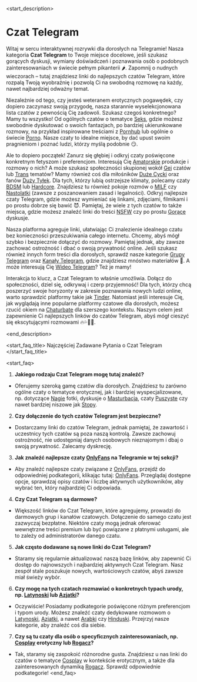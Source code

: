 <start_description>
# Czat Telegram

Witaj w sercu interaktywnej rozrywki dla dorosłych na Telegramie! Nasza kategoria **Czat Telegram** to Twoje miejsce docelowe, jeśli szukasz gorących dyskusji, wymiany doświadczeń i poznawania osób o podobnych zainteresowaniach w świecie pełnym pikanterii 🌶️. Zapomnij o nudnych wieczorach – tutaj znajdziesz linki do najlepszych czatów Telegram, które rozpalą Twoją wyobraźnię i pozwolą Ci na swobodną rozmowę na każdy, nawet najbardziej odważny temat.

Niezależnie od tego, czy jesteś weteranem erotycznych pogawędek, czy dopiero zaczynasz swoją przygodę, nasza starannie wyselekcjonowana lista czatów z pewnością Cię zadowoli. Szukasz czegoś konkretnego? Mamy tu wszystko! Od ogólnych czatów o tematyce [Seks](/czat/seks), gdzie możesz swobodnie dyskutować o swoich fantazjach, po bardziej ukierunkowane rozmowy, na przykład inspirowane treściami z [Pornhub](/czat/pornhub) lub ogólnie o świecie [Porno](/czat/porno). Nasze czaty to idealne miejsce, by dać upust swoim pragnieniom i poznać ludzi, którzy myślą podobnie 😏.

Ale to dopiero początek! Zanurz się głębiej i odkryj czaty poświęcone konkretnym fetyszom i preferencjom. Interesują Cię [Amatorskie](/czat/amatorskie) produkcje i rozmowy o nich? A może szukasz społeczności skupionej wokół [Gej](/czat/gej) czatów lub [Trans](/czat/trans) tematów? Mamy również coś dla miłośników [Duże Cycki](/czat/duze-cycki) oraz fanów [Duży Tyłek](/czat/duzy-tylek). Dla tych, którzy lubią ostrzejsze klimaty, polecamy czaty [BDSM](/czat/bdsm) lub [Hardcore](/czat/hardcore). Znajdziesz tu również pokoje rozmów o [MILF](/czat/milf) czy [Nastolatki](/czat/nastolatki) (zawsze z poszanowaniem zasad i legalności). Odkryj najlepsze czaty Telegram, gdzie możesz wymieniać się linkami, zdjęciami, filmikami i po prostu dobrze się bawić 😈. Pamiętaj, że wiele z tych czatów to także miejsca, gdzie możesz znaleźć linki do treści [NSFW](/czat/nsfw) czy po prostu [Gorące](/czat/gorace) dyskusje.

Nasza platforma agreguje linki, ułatwiając Ci znalezienie idealnego czatu bez konieczności przeszukiwania całego internetu. Chcemy, abyś mógł szybko i bezpiecznie dołączyć do rozmowy. Pamiętaj jednak, aby zawsze zachować ostrożność i dbać o swoją prywatność online. Jeśli szukasz również innych form treści dla dorosłych, sprawdź nasze kategorie [Grupy Telegram](/grupy) oraz [Kanały Telegram](/kanaly), gdzie znajdziesz mnóstwo materiałów 🔞. A może interesują Cię [Wideo Telegram](/wideo)? Też je mamy!

Interakcja to klucz, a Czat Telegram to właśnie umożliwia. Dołącz do społeczności, dziel się, odkrywaj i czerp przyjemność! Dla tych, którzy chcą poszerzyć swoje horyzonty w zakresie poznawania nowych ludzi online, warto sprawdzić platformy takie jak [Tinder](https://tinder.com). Natomiast jeśli interesuje Cię, jak wyglądają inne popularne platformy czatowe dla dorosłych, możesz rzucić okiem na [Chaturbate](https://chaturbate.com) dla szerszego kontekstu. Naszym celem jest zapewnienie Ci najlepszych linków do czatów Telegram, abyś mógł cieszyć się ekscytującymi rozmowami 🔥💦🍑🍆.

<end_description>

<start_faq_title>
Najczęściej Zadawane Pytania o Czat Telegram
</start_faq_title>

<start_faq>
1. **Jakiego rodzaju Czat Telegram mogę tutaj znaleźć?**
-   Oferujemy szeroką gamę czatów dla dorosłych. Znajdziesz tu zarówno ogólne czaty o tematyce erotycznej, jak i bardziej wyspecjalizowane, np. dotyczące [Nagie](/czat/nagie) fotki, dyskusje o [Masturbacja](/czat/masturbacja), czaty [Puszyste](/czat/puszyste) czy nawet bardziej niszowe jak [Stopy](/czat/stopy).

2. **Czy dołączenie do tych czatów Telegram jest bezpieczne?**
-   Dostarczamy linki do czatów Telegram, jednak pamiętaj, że zawartość i uczestnicy tych czatów są poza naszą kontrolą. Zawsze zachowuj ostrożność, nie udostępniaj danych osobowych nieznajomym i dbaj o swoją prywatność. Zalecamy dyskrecję.

3. **Jak znaleźć najlepsze czaty [OnlyFans](/czat/onlyfans) na Telegramie w tej sekcji?**
-   Aby znaleźć najlepsze czaty związane z [OnlyFans](/czat/onlyfans), przejdź do odpowiedniej podkategorii, klikając tutaj: [OnlyFans](/czat/onlyfans). Przeglądaj dostępne opcje, sprawdzaj opisy czatów i liczbę aktywnych użytkowników, aby wybrać ten, który najbardziej Ci odpowiada.

4. **Czy Czat Telegram są darmowe?**
-   Większość linków do Czat Telegram, które agregujemy, prowadzi do darmowych grup i kanałów czatowych. Dołączenie do samego czatu jest zazwyczaj bezpłatne. Niektóre czaty mogą jednak oferować wewnętrzne treści premium lub być powiązane z płatnymi usługami, ale to zależy od administratorów danego czatu.

5. **Jak często dodawane są nowe linki do Czat Telegram?**
-   Staramy się regularnie aktualizować naszą bazę linków, aby zapewnić Ci dostęp do najnowszych i najbardziej aktywnych Czat Telegram. Nasz zespół stale poszukuje nowych, wartościowych czatów, abyś zawsze miał świeży wybór.

6. **Czy mogę na tych czatach rozmawiać o konkretnych typach urody, np. [Latynoski](/czat/latynoski) lub [Azjatki](/czat/azjatki)?**
-   Oczywiście! Posiadamy podkategorie poświęcone różnym preferencjom i typom urody. Możesz znaleźć czaty dedykowane rozmowom o [Latynoski](/czat/latynoski), [Azjatki](/czat/azjatki), a nawet [Arabki](/czat/arabki) czy [Hinduski](/czat/hinduski). Przejrzyj nasze kategorie, aby znaleźć coś dla siebie.

7. **Czy są tu czaty dla osób o specyficznych zainteresowaniach, np. [Cosplay](/czat/cosplay) erotyczny lub [Rogacz](/czat/rogacz)?**
-   Tak, staramy się zaspokoić różnorodne gusta. Znajdziesz u nas linki do czatów o tematyce [Cosplay](/czat/cosplay) w kontekście erotycznym, a także dla zainteresowanych dynamiką [Rogacz](/czat/rogacz). Sprawdź odpowiednie podkategorie!
<end_faq>